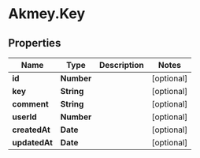 # Akmey.Key

## Properties
Name | Type | Description | Notes
------------ | ------------- | ------------- | -------------
**id** | **Number** |  | [optional] 
**key** | **String** |  | [optional] 
**comment** | **String** |  | [optional] 
**userId** | **Number** |  | [optional] 
**createdAt** | **Date** |  | [optional] 
**updatedAt** | **Date** |  | [optional] 


